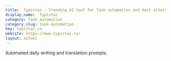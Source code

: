 ```yaml
---
title:  Typistai - Trending AI tool for Task automation and best alternatives
display_name:  Typistai
category: Task automation
category_slug: task-automation
key: typistai_co
website: https://www.typistai.co/
layout: aitool
---
```


Automated daily writing and translation prompts.
